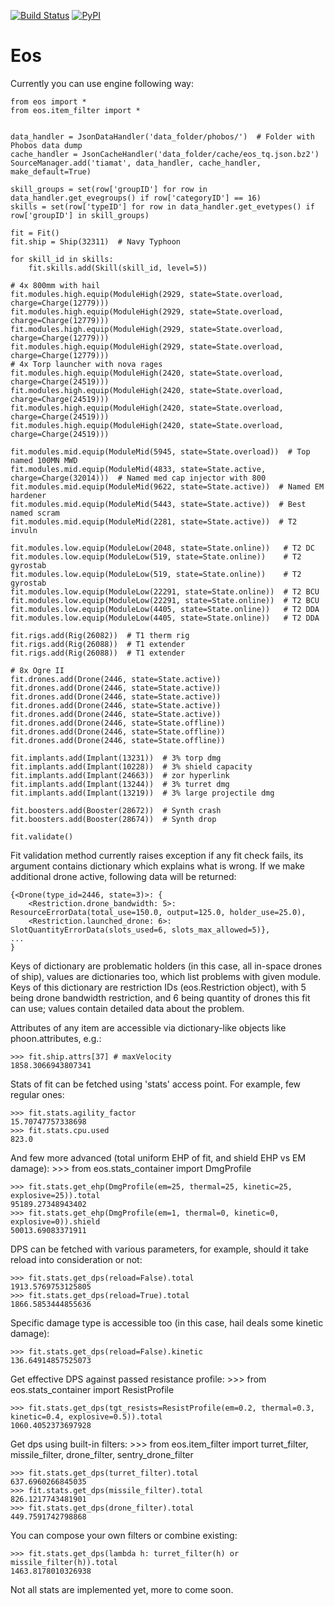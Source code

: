 [![Build Status](https://travis-ci.org/pyfa-org/eos.svg?branch=master)](https://travis-ci.org/pyfa-org/eos) [![PyPI](https://img.shields.io/pypi/v/Eos.svg)](https://pypi.python.org/pypi/Eos/)

# Eos

Currently you can use engine following way:

    from eos import *
    from eos.item_filter import *


    data_handler = JsonDataHandler('data_folder/phobos/')  # Folder with Phobos data dump
    cache_handler = JsonCacheHandler('data_folder/cache/eos_tq.json.bz2')
    SourceManager.add('tiamat', data_handler, cache_handler, make_default=True)

    skill_groups = set(row['groupID'] for row in data_handler.get_evegroups() if row['categoryID'] == 16)
    skills = set(row['typeID'] for row in data_handler.get_evetypes() if row['groupID'] in skill_groups)

    fit = Fit()
    fit.ship = Ship(32311)  # Navy Typhoon

    for skill_id in skills:
        fit.skills.add(Skill(skill_id, level=5))

    # 4x 800mm with hail
    fit.modules.high.equip(ModuleHigh(2929, state=State.overload, charge=Charge(12779)))
    fit.modules.high.equip(ModuleHigh(2929, state=State.overload, charge=Charge(12779)))
    fit.modules.high.equip(ModuleHigh(2929, state=State.overload, charge=Charge(12779)))
    fit.modules.high.equip(ModuleHigh(2929, state=State.overload, charge=Charge(12779)))
    # 4x Torp launcher with nova rages
    fit.modules.high.equip(ModuleHigh(2420, state=State.overload, charge=Charge(24519)))
    fit.modules.high.equip(ModuleHigh(2420, state=State.overload, charge=Charge(24519)))
    fit.modules.high.equip(ModuleHigh(2420, state=State.overload, charge=Charge(24519)))
    fit.modules.high.equip(ModuleHigh(2420, state=State.overload, charge=Charge(24519)))

    fit.modules.mid.equip(ModuleMid(5945, state=State.overload))  # Top named 100MN MWD
    fit.modules.mid.equip(ModuleMid(4833, state=State.active, charge=Charge(32014)))  # Named med cap injector with 800
    fit.modules.mid.equip(ModuleMid(9622, state=State.active))  # Named EM hardener
    fit.modules.mid.equip(ModuleMid(5443, state=State.active))  # Best named scram
    fit.modules.mid.equip(ModuleMid(2281, state=State.active))  # T2 invuln

    fit.modules.low.equip(ModuleLow(2048, state=State.online))   # T2 DC
    fit.modules.low.equip(ModuleLow(519, state=State.online))    # T2 gyrostab
    fit.modules.low.equip(ModuleLow(519, state=State.online))    # T2 gyrostab
    fit.modules.low.equip(ModuleLow(22291, state=State.online))  # T2 BCU
    fit.modules.low.equip(ModuleLow(22291, state=State.online))  # T2 BCU
    fit.modules.low.equip(ModuleLow(4405, state=State.online))   # T2 DDA
    fit.modules.low.equip(ModuleLow(4405, state=State.online))   # T2 DDA

    fit.rigs.add(Rig(26082))  # T1 therm rig
    fit.rigs.add(Rig(26088))  # T1 extender
    fit.rigs.add(Rig(26088))  # T1 extender

    # 8x Ogre II
    fit.drones.add(Drone(2446, state=State.active))
    fit.drones.add(Drone(2446, state=State.active))
    fit.drones.add(Drone(2446, state=State.active))
    fit.drones.add(Drone(2446, state=State.active))
    fit.drones.add(Drone(2446, state=State.active))
    fit.drones.add(Drone(2446, state=State.offline))
    fit.drones.add(Drone(2446, state=State.offline))
    fit.drones.add(Drone(2446, state=State.offline))

    fit.implants.add(Implant(13231))  # 3% torp dmg
    fit.implants.add(Implant(10228))  # 3% shield capacity
    fit.implants.add(Implant(24663))  # zor hyperlink
    fit.implants.add(Implant(13244))  # 3% turret dmg
    fit.implants.add(Implant(13219))  # 3% large projectile dmg

    fit.boosters.add(Booster(28672))  # Synth crash
    fit.boosters.add(Booster(28674))  # Synth drop

    fit.validate()

Fit validation method currently raises exception if any fit check fails, its argument contains dictionary which explains what is wrong. If we make additional drone active, following data will be returned:

    {<Drone(type_id=2446, state=3)>: {
        <Restriction.drone_bandwidth: 5>: ResourceErrorData(total_use=150.0, output=125.0, holder_use=25.0),
        <Restriction.launched_drone: 6>: SlotQuantityErrorData(slots_used=6, slots_max_allowed=5)},
    ...
    }

Keys of dictionary are problematic holders (in this case, all in-space drones of ship), values are dictionaries too, which list problems with given module. Keys of this dictionary are restriction IDs (eos.Restriction object), with 5 being drone bandwidth restriction, and 6 being quantity of drones this fit can use; values contain detailed data about the problem.

Attributes of any item are accessible via dictionary-like objects like phoon.attributes, e.g.:

    >>> fit.ship.attrs[37] # maxVelocity
    1858.3066943807341

Stats of fit can be fetched using 'stats' access point. For example, few regular ones:

    >>> fit.stats.agility_factor
    15.70747757338698
    >>> fit.stats.cpu.used
    823.0

And few more advanced (total uniform EHP of fit, and shield EHP vs EM damage):
    >>> from eos.stats_container import DmgProfile

    >>> fit.stats.get_ehp(DmgProfile(em=25, thermal=25, kinetic=25, explosive=25)).total
    95189.27348943402
    >>> fit.stats.get_ehp(DmgProfile(em=1, thermal=0, kinetic=0, explosive=0)).shield
    50013.69083371911

DPS can be fetched with various parameters, for example, should it take reload into consideration or not:

    >>> fit.stats.get_dps(reload=False).total
    1913.5769753125805
    >>> fit.stats.get_dps(reload=True).total
    1866.5853444855636

Specific damage type is accessible too (in this case, hail deals some kinetic damage):

    >>> fit.stats.get_dps(reload=False).kinetic
    136.64914857525073

Get effective DPS against passed resistance profile:
    >>> from eos.stats_container import ResistProfile

    >>> fit.stats.get_dps(tgt_resists=ResistProfile(em=0.2, thermal=0.3, kinetic=0.4, explosive=0.5)).total
    1060.4052373697928

Get dps using built-in filters:
    >>> from eos.item_filter import turret_filter, missile_filter, drone_filter, sentry_drone_filter

    >>> fit.stats.get_dps(turret_filter).total
    637.6960266845035
    >>> fit.stats.get_dps(missile_filter).total
    826.1217743481901
    >>> fit.stats.get_dps(drone_filter).total
    449.7591742798868

You can compose your own filters or combine existing:

    >>> fit.stats.get_dps(lambda h: turret_filter(h) or missile_filter(h)).total
    1463.8178010326938

Not all stats are implemented yet, more to come soon.
